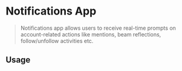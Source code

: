 # Notifications App

> Notifications app allows users to receive real-time prompts on account-related actions like mentions, beam reflections, follow/unfollow activities etc.

## Usage

```tsx
```
